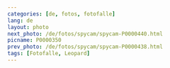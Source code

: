 ```yaml
---
categories: [de, fotos, fotofalle]
lang: de
layout: photo
next_photo: /de/fotos/spycam/spycam-P0000440.html
picname: P0000350
prev_photo: /de/fotos/spycam/spycam-P0000438.html
tags: [Fotofalle, Leopard]
---
```

